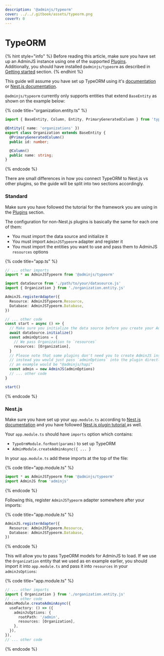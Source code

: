 ```yaml
---
description: '@adminjs/typeorm'
cover: ../../.gitbook/assets/typeorm.png
coverY: 0
---
```


# TypeORM

{% hint style="info" %}
Before reading this article, make sure you have set up an AdminJS instance using one of the supported [Plugins](../plugins/).\
Additionally, you should have installed `@adminjs/typeorm` as described in [Getting started](../getting-started.md) section.
{% endhint %}

This guide will assume you have set up TypeORM using it's [documentation](https://typeorm.io/#quick-start) or [Nest.js documentation](https://docs.nestjs.com/recipes/sql-typeorm).

`@adminjs/typeorm` currently only supports entities that extend `BaseEntity` as shown on the example below:

{% code title="organization.entity.ts" %}
```typescript
import { BaseEntity, Column, Entity, PrimaryGeneratedColumn } from 'typeorm'

@Entity({ name: 'organizations' })
export class Organization extends BaseEntity {
  @PrimaryGeneratedColumn()
  public id: number;

  @Column()
  public name: string;
}
```
{% endcode %}

There are small differences in how you connect TypeORM to Nest.js vs other plugins, so the guide will be split into two sections accordingly.

### Standard

Make sure you have followed the tutorial for the framework you are using in the [Plugins](../plugins/) section.

The configuration for non-Nest.js plugins is basically the same for each one of them:

* You must import the data source and initialize it
* You must import `AdminJSTypeorm` adapter and register it
* You must import the entities you want to use and pass them to AdminJS `resources` options

{% code title="app.ts" %}
```typescript
// ... other imports
import * as AdminJSTypeorm from '@adminjs/typeorm'

import dataSource from './path/to/your/datasource.js'
import { Organization } from './organization.entity.js'

AdminJS.registerAdapter({
  Resource: AdminJSTypeorm.Resource,
  Database: AdminJSTypeorm.Database,
})

// ... other code
const start = async () => {
  // Make sure you initialize the data source before you create your AdminJS instance
  await dataSource.initialize()
  const adminOptions = {
    // We pass Organization to `resources`
    resources: [Organization],
  }
  // Please note that some plugins don't need you to create AdminJS instance manually,
  // instead you would just pass `adminOptions` into the plugin directly,
  // an example would be "@adminjs/hapi"
  const admin = new AdminJS(adminOptions)
  // ... other code
}

start()
```
{% endcode %}

### Nest.js

Make sure you have set up your `app.module.ts` according to [Nest.js documentation](https://docs.nestjs.com/recipes/sql-typeorm) and you have followed [Nest.js plugin tutorial ](../plugins/nest.md)as well.

Your `app.module.ts` should have `imports` option which contains:

* `TypeOrmModule.forRoot(params)` to set up TypeORM
* `AdminModule.createAdminAsync({ ... }`

In your `app.module.ts` add these imports at the top of the file:

{% code title="app.module.ts" %}
```typescript
import * as AdminJSTypeorm from '@adminjs/typeorm'
import AdminJS from 'adminjs'
```
{% endcode %}

Following this, register `AdminJSTypeorm` adapter somewhere after your imports:

{% code title="app.module.ts" %}
```typescript
AdminJS.registerAdapter({
  Resource: AdminJSTypeorm.Resource,
  Database: AdminJSTypeorm.Database,
})
```
{% endcode %}

This will allow you to pass TypeORM models for AdminJS to load. If we use the `Organization` entity that we used as en example earlier, you should import it into `app.module.ts` and pass it into `resources` in your `adminJsOptions`:

{% code title="app.module.ts" %}
```typescript
// ... other imports
import { Organization } from './organization.entity.js'
// ... other code
AdminModule.createAdminAsync({
  useFactory: () => ({
    adminJsOptions: {
      rootPath: '/admin',
      resources: [Organization],
    },
  }),
}),
// ... other code
```
{% endcode %}

